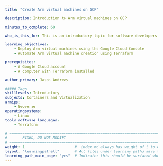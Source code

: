 ```yaml
---
title: "Create Arm virtual machines on GCP"

description: Introduction to Arm virtual machines on GCP

minutes_to_complete: 60

who_is_this_for: This is an introductory topic for software developers new to Arm virtual machines in the Google Computer Platform (GCP)

learning_objectives:
    - Deploy Arm virtual machines using the Google Cloud Console
    - Automate Arm virtual machine creation using Terraform

prerequisites:
    - A Google Cloud account
    - A computer with Terraform installed

author_primary: Jason Andrews

##### Tags
skilllevels: Introductory
subjects: Containers and Virtualization
armips:
    - Neoverse
operatingsystems:
    - Linux
tools_software_languages:
    - Terraform

# ================================================================================
#       FIXED, DO NOT MODIFY
# ================================================================================
weight: 1                       # _index.md always has weight of 1 to order correctly
layout: "learningpathall"       # All files under learning paths have this same wrapper
learning_path_main_page: "yes"  # Indicates this should be surfaced when looking for related content. Only set for _index.md of learning path content.
---
```

